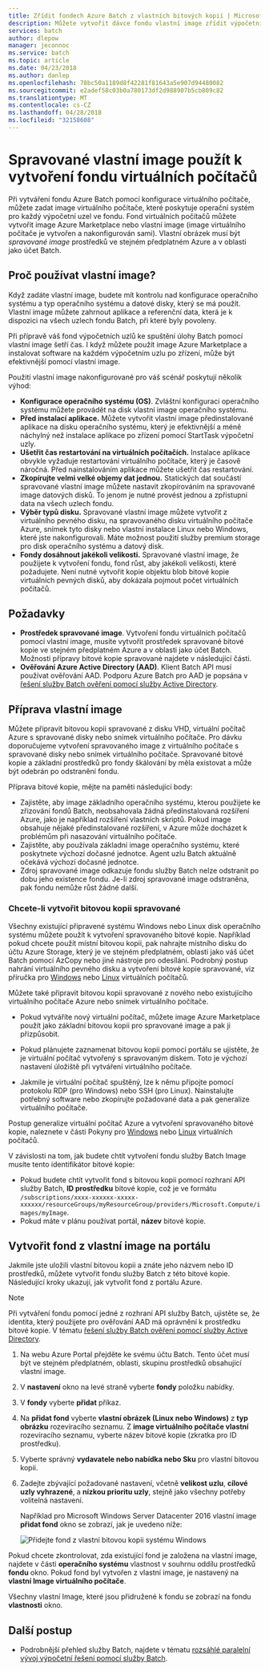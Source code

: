 ```yaml
---
title: Zřídit fondech Azure Batch z vlastních bitových kopií | Microsoft Docs
description: Můžete vytvořit dávce fondu vlastní image zřídit výpočetní uzly, které obsahují software a data, která je nutné pro vaši aplikaci. Vlastní Image jsou účinný způsob, jak nakonfigurovat výpočetních uzlů k spouštět úlohy Batch.
services: batch
author: dlepow
manager: jeconnoc
ms.service: batch
ms.topic: article
ms.date: 04/23/2018
ms.author: danlep
ms.openlocfilehash: 78bc50a1189d8f42281f81643a5e907d94480082
ms.sourcegitcommit: e2adef58c03b0a780173df2d988907b5cb809c82
ms.translationtype: MT
ms.contentlocale: cs-CZ
ms.lasthandoff: 04/28/2018
ms.locfileid: "32158608"
---
```

# <a name="use-a-managed-custom-image-to-create-a-pool-of-virtual-machines"></a>Spravované vlastní image použít k vytvoření fondu virtuálních počítačů 

Při vytváření fondu Azure Batch pomocí konfigurace virtuálního počítače, můžete zadat image virtuálního počítače, které poskytuje operační systém pro každý výpočetní uzel ve fondu. Fond virtuálních počítačů můžete vytvořit image Azure Marketplace nebo vlastní image (image virtuálního počítače je vytvořen a nakonfigurován sami). Vlastní obrázek musí být *spravované image* prostředků ve stejném předplatném Azure a v oblasti jako účet Batch.

## <a name="why-use-a-custom-image"></a>Proč používat vlastní image?
Když zadáte vlastní image, budete mít kontrolu nad konfigurace operačního systému a typ operačního systému a datové disky, který se má použít. Vlastní image můžete zahrnout aplikace a referenční data, která je k dispozici na všech uzlech fondu Batch, při které byly povoleny.

Při přípravě váš fond výpočetních uzlů ke spuštění úlohy Batch pomocí vlastní image šetří čas. I když můžete použít image Azure Marketplace a instalovat software na každém výpočetním uzlu po zřízení, může být efektivnější pomocí vlastní image.

Použití vlastní image nakonfigurované pro váš scénář poskytují několik výhod:

- **Konfigurace operačního systému (OS)**. Zvláštní konfiguraci operačního systému můžete provádět na disk vlastní image operačního systému. 
- **Před instalací aplikace.** Můžete vytvořit vlastní image předinstalované aplikace na disku operačního systému, který je efektivnější a méně náchylný než instalace aplikace po zřízení pomocí StartTask výpočetní uzly.
- **Ušetřit čas restartování na virtuálních počítačích.** Instalace aplikace obvykle vyžaduje restartování virtuálního počítače, který je časově náročná. Před nainstalováním aplikace můžete ušetřit čas restartování. 
- **Zkopírujte velmi velké objemy dat jednou.** Statických dat součástí spravované vlastní image můžete nastavit zkopírováním na spravované image datových disků. To jenom je nutné provést jednou a zpřístupní data na všech uzlech fondu.
- **Výběr typů disku.** Spravované vlastní image můžete vytvořit z virtuálního pevného disku, na spravovaného disku virtuálního počítače Azure, snímek tyto disky nebo vlastní instalace Linux nebo Windows, které jste nakonfigurovali. Máte možnost použití služby premium storage pro disk operačního systému a datový disk.
- **Fondy dosáhnout jakékoli velikosti.** Spravované vlastní image, že použijete k vytvoření fondu, fond růst, aby jakékoli velikosti, které požadujete. Není nutné vytvořit kopie objektu blob bitové kopie virtuálních pevných disků, aby dokázala pojmout počet virtuálních počítačů. 


## <a name="prerequisites"></a>Požadavky

- **Prostředek spravované image**. Vytvoření fondu virtuálních počítačů pomocí vlastní image, musíte vytvořit prostředek spravované bitové kopie ve stejném předplatném Azure a v oblasti jako účet Batch. Možnosti přípravy bitové kopie spravované najdete v následující části.
- **Ověřování Azure Active Directory (AAD)**. Klient Batch API musí používat ověřování AAD. Podporu Azure Batch pro AAD je popsána v [řešení služby Batch ověření pomocí služby Active Directory](batch-aad-auth.md).

    
## <a name="prepare-a-custom-image"></a>Příprava vlastní image
Můžete připravit bitovou kopii spravované z disku VHD, virtuální počítač Azure s spravované disky nebo snímek virtuálního počítače. Pro dávku doporučujeme vytvoření spravovaného image z virtuálního počítače s spravované disky nebo snímek virtuálního počítače. Spravované bitové kopie a základní prostředků pro fondy škálování by měla existovat a může být odebrán po odstranění fondu. 

Příprava bitové kopie, mějte na paměti následující body:

* Zajistěte, aby image základního operačního systému, kterou použijete ke zřizování fondů Batch, neobsahovala žádná předinstalovaná rozšíření Azure, jako je například rozšíření vlastních skriptů. Pokud image obsahuje nějaké předinstalované rozšíření, v Azure může docházet k problémům při nasazování virtuálního počítače.
* Zajistěte, aby používala základní image operačního systému, které poskytnete výchozí dočasné jednotce. Agent uzlu Batch aktuálně očekává výchozí dočasné jednotce.
* Zdroj spravované image odkazuje fondu služby Batch nelze odstranit po dobu jeho existence fondu. Je-li zdroj spravované image odstraněna, pak fondu nemůže růst žádné další. 

### <a name="to-create-a-managed-image"></a>Chcete-li vytvořit bitovou kopii spravované
Všechny existující připravené systému Windows nebo Linux disk operačního systému můžete použít k vytvoření spravovaného bitové kopie. Například pokud chcete použít místní bitovou kopii, pak nahrajte místního disku do účtu Azure Storage, který je ve stejném předplatném, oblasti jako váš účet Batch pomocí AzCopy nebo jiné nástroje pro odesílání. Podrobný postup nahrání virtuálního pevného disku a vytvoření bitové kopie spravované, viz příručka pro [Windows](../virtual-machines/windows/upload-generalized-managed.md) nebo [Linux](../virtual-machines/linux/upload-vhd.md) virtuálních počítačů.

Můžete také připravit bitovou kopii spravované z nového nebo existujícího virtuálního počítače Azure nebo snímek virtuálního počítače. 

* Pokud vytváříte nový virtuální počítač, můžete image Azure Marketplace použít jako základní bitovou kopii pro spravované image a pak ji přizpůsobit. 

* Pokud plánujete zaznamenat bitovou kopii pomocí portálu se ujistěte, že je virtuální počítač vytvořený s spravovaným diskem. Toto je výchozí nastavení úložiště při vytváření virtuálního počítače.

* Jakmile je virtuální počítač spuštěný, lze k němu připojte pomocí protokolu RDP (pro Windows) nebo SSH (pro Linux). Nainstalujte potřebný software nebo zkopírujte požadované data a pak generalize virtuálního počítače.  

Postup generalize virtuální počítač Azure a vytvoření spravovaného bitové kopie, naleznete v části Pokyny pro [Windows](../virtual-machines/windows/capture-image-resource.md) nebo [Linux](../virtual-machines/linux/capture-image.md) virtuálních počítačů.

V závislosti na tom, jak budete chtít vytvoření fondu služby Batch Image musíte tento identifikátor bitové kopie:

* Pokud budete chtít vytvořit fond s bitovou kopii pomocí rozhraní API služby Batch, **ID prostředku** bitové kopie, což je ve formátu `/subscriptions/xxxx-xxxxxx-xxxxx-xxxxxx/resourceGroups/myResourceGroup/providers/Microsoft.Compute/images/myImage`. 
* Pokud máte v plánu používat portál, **název** bitové kopie. 





## <a name="create-a-pool-from-a-custom-image-in-the-portal"></a>Vytvořit fond z vlastní image na portálu

Jakmile jste uložili vlastní bitovou kopii a znáte jeho názvem nebo ID prostředků, můžete vytvořit fondu služby Batch z této bitové kopie. Následující kroky ukazují, jak vytvořit fond z portálu Azure.

> [!NOTE]
> Při vytváření fondu pomocí jedné z rozhraní API služby Batch, ujistěte se, že identita, který použijete pro ověřování AAD má oprávnění k prostředku bitové kopie. V tématu [řešení služby Batch ověření pomocí služby Active Directory](batch-aad-auth.md).
>

1. Na webu Azure Portal přejděte ke svému účtu Batch. Tento účet musí být ve stejném předplatném, oblasti, skupinu prostředků obsahující vlastní image. 
2. V **nastavení** okno na levé straně vyberte **fondy** položku nabídky.
3. V **fondy** vyberte **přidat** příkaz.
4. Na **přidat fond** vyberte **vlastní obrázek (Linux nebo Windows)** z **typ obrázku** rozevíracího seznamu. Z **image virtuálního počítače vlastní** rozevíracího seznamu, vyberte název bitové kopie (zkratka pro ID prostředku).
5. Vyberte správný **vydavatele nebo nabídka nebo Sku** pro vlastní bitovou kopii.
6. Zadejte zbývající požadované nastavení, včetně **velikost uzlu**, **cílové uzly vyhrazené**, a **nízkou prioritu uzly**, stejně jako všechny potřeby volitelná nastavení.

    Například pro Microsoft Windows Server Datacenter 2016 vlastní image **přidat fond** okno se zobrazí, jak je uvedeno níže:

    ![Přidejte fond z vlastní bitovou kopii systému Windows](media/batch-custom-images/add-pool-custom-image.png)
  
Pokud chcete zkontrolovat, zda existující fond je založena na vlastní image, najdete v části **operačního systému** vlastnost v souhrnu oddílu prostředků **fondu** okno. Pokud fond byl vytvořen z vlastní image, je nastavený na **vlastní Image virtuálního počítače**.

Všechny vlastní Image, které jsou přidružené k fondu se zobrazí na fondu **vlastnosti** okno.
 
## <a name="next-steps"></a>Další postup

- Podrobnější přehled služby Batch, najdete v tématu [rozsáhlé paralelní vývoj výpočetní řešení pomocí služby Batch](batch-api-basics.md).
